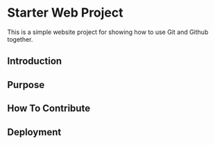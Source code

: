 # Starter Web Project

This is a simple website project for showing how to use Git and Github together.

## Introduction

## Purpose 

## How To Contribute

## Deployment
